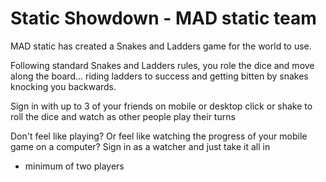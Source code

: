 Static Showdown - MAD static team
=========================

MAD static has created a Snakes and Ladders game for the world to use.

Following standard Snakes and Ladders rules, you role the dice and move along the board... riding ladders to success and getting bitten by snakes knocking you backwards.

Sign in with up to 3 of your friends on mobile or desktop
click or shake to roll the dice and watch as other people play their turns

Don't feel like playing?  Or feel like watching the progress of your mobile game on a computer? Sign in as a watcher and just take it all in

* minimum of two players
